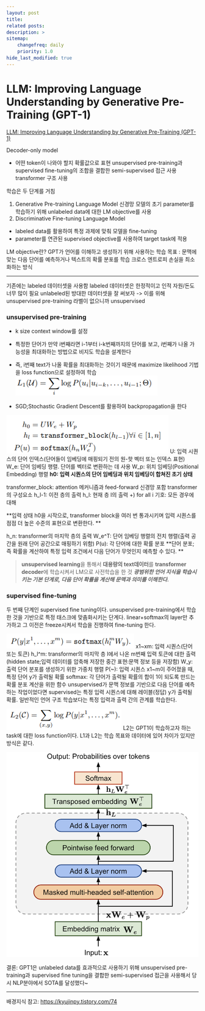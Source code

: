 ```yaml
---
layout: post
title: 
related posts:
description: >
sitemap:
    changefreq: daily
    priority: 1.0
hide_last_modified: true
---
```



# LLM: Improving Language Understanding by Generative Pre-Training (GPT-1)

[LLM: Improving Language Understanding by Generative Pre-Training (GPT-1)](https://cdn.openai.com/research-covers/language-unsupervised/language_understanding_paper.pdf)


Decoder-only model
- 어떤 token이 나와야 할지 확률값으로 표현
unsupervised pre-training과 supervised fine-tuning의 조합을 결합한 semi-supervised 접근 사용
transformer 구조 사용

학습은 두 단계를 거침
1. Generative Pre-training Language Model
신경망 모델의 초기 parameter를 학습하기 위해 unlabeled data에 대한 LM objective를 사용
2. Discriminative Fine-tuning Language Model
- labeled data를 활용하여 특정 과제에 맞춰 모델을 fine-tuning
- parameter를 연관된 supervised objective를 사용하여 target task에 적용

LM objective란?
GPT가 언어를 이해하고 생성하기 위해 사용하는 학습 목표
: 문맥에 맞는 다음 단어를 예측하거나 텍스트의 확률 분포를 학습
크로스 엔트로피 손실을 최소화하는 방식

---
기존에는 labeled 데이터셋을 사용함
labeled 데이터셋은 한정적이고 인적 자원/돈도 너무 많이 필요
unlabeled된 방대한 데이터셋을 잘 써보자
-> 이를 위해 unsupervised pre-training
라벨이 없으니까 unsupervised

### unsupervised pre-training
- k size context window를 설정
- 특정한 단어가 만약 i번째라면 i-1부터 i-k번째까지의 단어를 보고, i번째가 나올 가능성을 최대화하는 방법으로 비지도 학습을 설계한다
- 즉, i번째 text가 나올 확률을 최대화하는 것이기 때문에 maximize likelihood 기법을 loss function으로 설정하여 학습
![](/assets/img/ai/llm2/1.png)

- SGD;Stochastic Gradient Descent를 활용하여 backpropagation을 한다

![](/assets/img/ai/llm2/2.png)
U: 입력 시퀀스의 단어 인덱스(단어들이 임베딩에 매핑되기 전의 원-핫 벡터 또는 인덱스 표현)
W_e: 단어 임베딩 행렬. 단어를 벡터로 변환하는 데 사용
W_p: 위치 임베딩(Positional Embedding) 행렬
**h0: 입력 시퀀스의 단어 임베딩과 위치 임베딩이 합쳐진 초기 상태**

transformer_block: attention 메커니즘과 feed-forward 신경망 포함 transformer의 구성요소
h_l-1: 이전 층의 출력
h_l: 현재 층 l의 출력
+) for all i 기호: 모든 경우에 대해

**입력 상태 h0을 시작으로, transformer block을 여러 번 통과시키며 입력 시퀀스를 점점 더 높은 수준의 표현으로 변환한다.
**

h_n: transformer의 마지막 층의 출력
W_e^T: 단어 임베딩 행렬의 전치 행렬(출력 공간을 원래 단어 공간으로 매핑하기 위함)
P(u): 각 단어에 대한 확률 분포
**단어 분포; 즉 확률을 계산하여 특정 입력 조건에서 다음 단어가 무엇인지 예측할 수 있다.
**

> **unsupervised learning**을 통해서 **대용량의 text데이터**를 **transformer decoder**에 학습시켜서 LM으로 사전학습을 한 것
_**광범위한 언어 지식을 학습시키는 기본 단계로, 다음 단어 확률을 계산해 문맥과 의미를 이해한다.**_


### supervised fine-tuning
두 번째 단계인 supervised fine tuning이다. unsupervised pre-training에서 학습한 것을 기반으로 특정 태스크에 맞춤화시키는 단계다.
linear+softmax의 layer만 추가하고 그 이전은 freeze시켜서 학습을 진행하여 fine-tuning 한다.

![](/assets/img/ai/llm2/3.png)
x1~xm: 입력 시퀀스(단어 또는 토큰)
h_l^m: transformer의 마지막 층 l에서 나온 m번째 입력 토큰에 대한 출력(hidden state;입력 데이터를 압축해 저장한 중간 표현:문맥 정보 등을 저장함)
W_y: 출력 단어 분포를 생성하기 위한 가중치 행렬
P(~): 입력 시퀀스 x1~m이 주어졌을 때, 특정 단어 y가 출력될 확률
softmax: 각 단어가 출력될 확률의 합이 1이 되도록 만드는 확률 분포 계산을 위한 함수
unsupervised가 문맥 정보를 기반으로 다음 단어를 예측하는 작업이었다면 supervised는 특정 입력 시퀀스에 대해 레이블(정답) y가 출력될 확률. 일반적인 언어 구조 학습보다는 특정 입력과 출력 간의 관계를 학습한다.

![](/assets/img/ai/llm2/4.png)
L2는 GPT1이 학습하고자 하는 task에 대한 loss function이다.
L1과 L2는 학습 목표와 데이터에 있어 차이가 있지만 방식은 같다.

![](/assets/img/ai/llm2/5.png)


결론: GPT1은 unlabeled data를 효과적으로 사용하기 위해 unsupervised pre-training과 supervised fine tuning을 결합한 semi-supervised 접근을 사용해서 당시 NLP분야에서 SOTA를 달성했다~


---
배경지식 참고: https://kyujinpy.tistory.com/74
